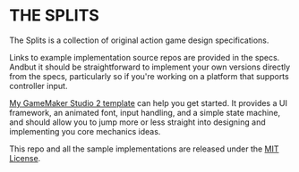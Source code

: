 # THE SPLITS

The Splits is a collection of original action game design specifications. 

Links to example implementation source repos are provided in the specs. Andbut it should be straightforward to implement your own versions directly from the specs, particularly so if you're working on a platform that supports controller input.

[My GameMaker Studio 2 template](https://github.com/wlycdgrfromflatiron/GMS-Splitslib) can help you get started. It provides a UI framework, an animated font, input handling, and a simple state machine, and should allow you to jump more or less straight into designing and implementing you core mechanics ideas.

This repo and all the sample implementations are released under the [MIT License](LICENSE).